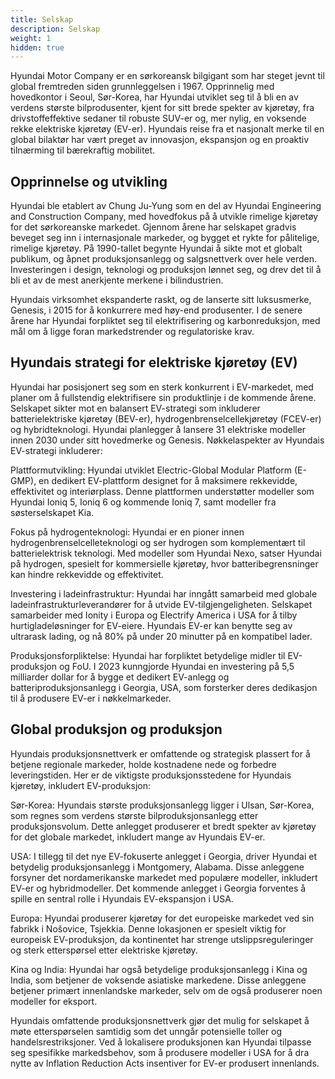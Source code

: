 ```yaml
---
title: Selskap
description: Selskap
weight: 1
hidden: true
---
```


Hyundai Motor Company er en sørkoreansk bilgigant som har steget jevnt til global fremtreden siden grunnleggelsen i 1967. Opprinnelig med hovedkontor i Seoul, Sør-Korea, har Hyundai utviklet seg til å bli en av verdens største bilprodusenter, kjent for sitt brede spekter av kjøretøy, fra drivstoffeffektive sedaner til robuste SUV-er og, mer nylig, en voksende rekke elektriske kjøretøy (EV-er). Hyundais reise fra et nasjonalt merke til en global bilaktør har vært preget av innovasjon, ekspansjon og en proaktiv tilnærming til bærekraftig mobilitet.

## Opprinnelse og utvikling

Hyundai ble etablert av Chung Ju-Yung som en del av Hyundai Engineering and Construction Company, med hovedfokus på å utvikle rimelige kjøretøy for det sørkoreanske markedet. Gjennom årene har selskapet gradvis beveget seg inn i internasjonale markeder, og bygget et rykte for pålitelige, rimelige kjøretøy. På 1990-tallet begynte Hyundai å sikte mot et globalt publikum, og åpnet produksjonsanlegg og salgsnettverk over hele verden. Investeringen i design, teknologi og produksjon lønnet seg, og drev det til å bli et av de mest anerkjente merkene i bilindustrien.

Hyundais virksomhet ekspanderte raskt, og de lanserte sitt luksusmerke, Genesis, i 2015 for å konkurrere med høy-end produsenter. I de senere årene har Hyundai forpliktet seg til elektrifisering og karbonreduksjon, med mål om å ligge foran markedstrender og regulatoriske krav.

## Hyundais strategi for elektriske kjøretøy (EV)

Hyundai har posisjonert seg som en sterk konkurrent i EV-markedet, med planer om å fullstendig elektrifisere sin produktlinje i de kommende årene. Selskapet sikter mot en balansert EV-strategi som inkluderer batterielektriske kjøretøy (BEV-er), hydrogenbrenselcellekjøretøy (FCEV-er) og hybridteknologi. Hyundai planlegger å lansere 31 elektriske modeller innen 2030 under sitt hovedmerke og Genesis. Nøkkelaspekter av Hyundais EV-strategi inkluderer:

Plattformutvikling: Hyundai utviklet Electric-Global Modular Platform (E-GMP), en dedikert EV-plattform designet for å maksimere rekkevidde, effektivitet og interiørplass. Denne plattformen understøtter modeller som Hyundai Ioniq 5, Ioniq 6 og kommende Ioniq 7, samt modeller fra søsterselskapet Kia.

Fokus på hydrogenteknologi: Hyundai er en pioner innen hydrogenbrenselcelleteknologi og ser hydrogen som komplementært til batterielektrisk teknologi. Med modeller som Hyundai Nexo, satser Hyundai på hydrogen, spesielt for kommersielle kjøretøy, hvor batteribegrensninger kan hindre rekkevidde og effektivitet.

Investering i ladeinfrastruktur: Hyundai har inngått samarbeid med globale ladeinfrastrukturleverandører for å utvide EV-tilgjengeligheten. Selskapet samarbeider med Ionity i Europa og Electrify America i USA for å tilby hurtigladeløsninger for EV-eiere. Hyundais EV-er kan benytte seg av ultrarask lading, og nå 80% på under 20 minutter på en kompatibel lader.

Produksjonsforpliktelse: Hyundai har forpliktet betydelige midler til EV-produksjon og FoU. I 2023 kunngjorde Hyundai en investering på 5,5 milliarder dollar for å bygge et dedikert EV-anlegg og batteriproduksjonsanlegg i Georgia, USA, som forsterker deres dedikasjon til å produsere EV-er i nøkkelmarkeder.

## Global produksjon og produksjon

Hyundais produksjonsnettverk er omfattende og strategisk plassert for å betjene regionale markeder, holde kostnadene nede og forbedre leveringstiden. Her er de viktigste produksjonsstedene for Hyundais kjøretøy, inkludert EV-produksjon:

Sør-Korea: Hyundais største produksjonsanlegg ligger i Ulsan, Sør-Korea, som regnes som verdens største bilproduksjonsanlegg etter produksjonsvolum. Dette anlegget produserer et bredt spekter av kjøretøy for det globale markedet, inkludert mange av Hyundais EV-er.

USA: I tillegg til det nye EV-fokuserte anlegget i Georgia, driver Hyundai et betydelig produksjonsanlegg i Montgomery, Alabama. Disse anleggene forsyner det nordamerikanske markedet med populære modeller, inkludert EV-er og hybridmodeller. Det kommende anlegget i Georgia forventes å spille en sentral rolle i Hyundais EV-ekspansjon i USA.

Europa: Hyundai produserer kjøretøy for det europeiske markedet ved sin fabrikk i Nošovice, Tsjekkia. Denne lokasjonen er spesielt viktig for europeisk EV-produksjon, da kontinentet har strenge utslippsreguleringer og sterk etterspørsel etter elektriske kjøretøy.

Kina og India: Hyundai har også betydelige produksjonsanlegg i Kina og India, som betjener de voksende asiatiske markedene. Disse anleggene betjener primært innenlandske markeder, selv om de også produserer noen modeller for eksport.

Hyundais omfattende produksjonsnettverk gjør det mulig for selskapet å møte etterspørselen samtidig som det unngår potensielle toller og handelsrestriksjoner. Ved å lokalisere produksjonen kan Hyundai tilpasse seg spesifikke markedsbehov, som å produsere modeller i USA for å dra nytte av Inflation Reduction Acts insentiver for EV-er produsert innenlands.